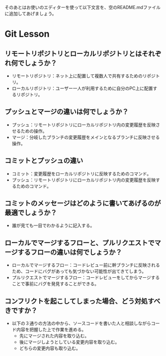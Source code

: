 そのあとはお使いのエディターを使って以下文言を、空のREADME.mdファイルに追加してあげましょう。

# Git Lesson

## リモートリポジトリとローカルリポジトリとはそれぞれ何でしょうか？
* リモートリポジトリ：ネット上に配置して複数人で共有するためのリポジトリ。
* ローカルリポジトリ：ユーザー一人が利用するために自分のPC上に配置するリポジトリ。


## プッシュとマージの違いは何でしょうか？
* プッシュ：リモートリポジトリにローカルリポジトリ内の変更履歴を反映させるための操作。
* マージ：分岐したブランチの変更履歴をメインとなるブランチに反映させる操作。


## コミットとプッシュの違い
* コミット：変更履歴をローカルリポジトリに反映するためのコマンド。
* プッシュ：リモートリポジトリにローカルリポジトリ内の変更履歴を反映するためのコマンド。


## コミットのメッセージはどのように書いてあげるのが最適でしょうか？
* 誰が見ても一目でわかるように記入する。


## ローカルでマージするフローと、プルリクエストでマージするフローの違いは何でしょうか？
* ローカルでマージするフロー：コードレビュー前に幹ブランチに反映されるため、コードにバグがあっても気づかない可能性が出てきてしまう。
* プルリクエストでマージするフロー：コードレビューをしてからマージすることで事前にバグを発見することができる。


## コンフリクトを起こしてしまった場合、どう対処すべきですか？
* 以下の３通りの方法の中から、ソースコードを書いた人と相談しながらコード内容を把握した上で作業を進める。
    - 先にマージされた内容を取り込む。
    - 後にマージしようとしている変更内容を取り込む。
    - どちらの変更内容も取り込む。

